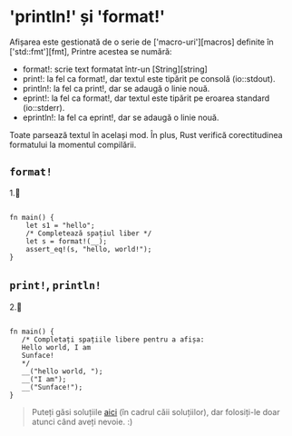 # 'println!' și 'format!'
Afișarea este gestionată de o serie de ['macro-uri'][macros] definite în ['std::fmt'][fmt],
Printre acestea se numără:

* format!: scrie text formatat într-un [String][string]
* print!: la fel ca format!, dar textul este tipărit pe consolă (io::stdout).
* println!: la fel ca print!, dar se adaugă o linie nouă.
* eprint!: la fel ca format!, dar textul este tipărit pe eroarea standard (io::stderr).
* eprintln!: la fel ca eprint!, dar se adaugă o linie nouă.

Toate parsează textul în același mod. În plus, Rust verifică corectitudinea formatului la momentul compilării.

## `format!`
1.🌟
```rust,editable

fn main() {
    let s1 = "hello";
    /* Completează spațiul liber */
    let s = format!(__);
    assert_eq!(s, "hello, world!");
}
```

## `print!`, `println!`
2.🌟
```rust,editable

fn main() {
   /* Completați spațiile libere pentru a afișa:
   Hello world, I am 
   Sunface!
   */
   __("hello world, ");
   __("I am");
   __("Sunface!");
}
```

> Puteți găsi soluțiile [aici](https://github.com/sunface/rust-by-practice) (în cadrul căii soluțiilor), dar folosiți-le doar atunci când aveți nevoie. :)
